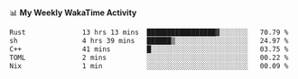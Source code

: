 <!--
**stamp711/stamp711** is a ✨ _special_ ✨ repository because its `README.md` (this file) appears on your GitHub profile.

Here are some ideas to get you started:

- 🔭 I’m currently working on ...
- 🌱 I’m currently learning ...
- 👯 I’m looking to collaborate on ...
- 🤔 I’m looking for help with ...
- 💬 Ask me about ...
- 📫 How to reach me: ...
- 😄 Pronouns: ...
- ⚡ Fun fact: ...
-->

📊 **My Weekly WakaTime Activity**

<!--START_SECTION:waka-->

```txt
Rust              13 hrs 13 mins  █████████████████▓░░░░░░░   70.79 %
sh                4 hrs 39 mins   ██████▒░░░░░░░░░░░░░░░░░░   24.97 %
C++               41 mins         █░░░░░░░░░░░░░░░░░░░░░░░░   03.75 %
TOML              2 mins          ░░░░░░░░░░░░░░░░░░░░░░░░░   00.22 %
Nix               1 min           ░░░░░░░░░░░░░░░░░░░░░░░░░   00.09 %
```

<!--END_SECTION:waka-->

